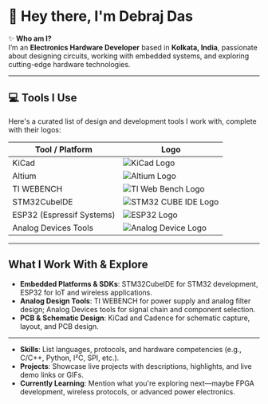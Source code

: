 # 👋 Hey there, I'm Debraj Das  

✨ **Who am I?**  
I’m an **Electronics Hardware Developer** based in **Kolkata, India**, passionate about designing circuits, working with embedded systems, and exploring cutting-edge hardware technologies.

---

## 💻 Tools I Use

Here's a curated list of design and development tools I work with, complete with their logos:

| Tool / Platform             | Logo |
|-----------------------------|------|
| KiCad                       | ![KiCad Logo](https://upload.wikimedia.org/wikipedia/commons/5/59/KiCad-Logo.svg) |
| Altium                     | ![Altium Logo](https://encrypted-tbn0.gstatic.com/images?q=tbn:ANd9GcTg0MmmNLeuQl7eGa_dr-Sw_no2K3s7m3I0cg&s) |
| TI WEBENCH                  | ![TI Web Bench Logo](https://encrypted-tbn0.gstatic.com/images?q=tbn:ANd9GcSnnJwWtY4nXGqtHUuS7WgbIlCqIUC_5nSwUA&s) |
| STM32CubeIDE                | ![STM32 CUBE IDE Logo](https://www.st.com/bin/ecommerce/api/image.PF267946.en.feature-description-include-personalized-no-cpn-large.jpg) |
| ESP32 (Espressif Systems)   | ![ESP32 Logo](https://encrypted-tbn0.gstatic.com/images?q=tbn:ANd9GcR1QabAzuzqD1Ble8J5LxBmzM14wHPqJX8pxg&s) |
| Analog Devices Tools        | ![Analog Device Logo]() |

---

##  What I Work With & Explore

- **Embedded Platforms & SDKs**: STM32CubeIDE for STM32 development, ESP32 for IoT and wireless applications.
- **Analog Design Tools**: TI WEBENCH for power supply and analog filter design; Analog Devices tools for signal chain and component selection.
- **PCB & Schematic Design**: KiCad and Cadence for schematic capture, layout, and PCB design.

---


- **Skills**: List languages, protocols, and hardware competencies (e.g., C/C++, Python, I²C, SPI, etc.).
- **Projects**: Showcase live projects with descriptions, highlights, and live demo links or GIFs.
- **Currently Learning**: Mention what you're exploring next—maybe FPGA development, wireless protocols, or advanced power electronics.
